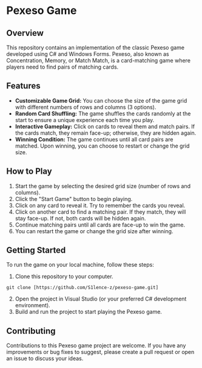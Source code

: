 # Pexeso Game

## Overview

This repository contains an implementation of the classic Pexeso game developed using C# and Windows Forms. Pexeso, also known as Concentration, Memory, or Match Match, is a card-matching game where players need to find pairs of matching cards.

## Features

- **Customizable Game Grid:** You can choose the size of the game grid with different numbers of rows and columns (3 options).
- **Random Card Shuffling:** The game shuffles the cards randomly at the start to ensure a unique experience each time you play.
- **Interactive Gameplay:** Click on cards to reveal them and match pairs. If the cards match, they remain face-up; otherwise, they are hidden again.
- **Winning Condition:** The game continues until all card pairs are matched. Upon winning, you can choose to restart or change the grid size.

## How to Play

1. Start the game by selecting the desired grid size (number of rows and columns).
2. Click the "Start Game" button to begin playing.
3. Click on any card to reveal it. Try to remember the cards you reveal.
4. Click on another card to find a matching pair. If they match, they will stay face-up. If not, both cards will be hidden again.
5. Continue matching pairs until all cards are face-up to win the game.
6. You can restart the game or change the grid size after winning.

## Getting Started

To run the game on your local machine, follow these steps:

1. Clone this repository to your computer.

```shell
git clone [https://github.com/S1lence-z/pexeso-game.git]
```

2. Open the project in Visual Studio (or your preferred C# development environment).
3. Build and run the project to start playing the Pexeso game.

## Contributing

Contributions to this Pexeso game project are welcome. If you have any improvements or bug fixes to suggest, please create a pull request or open an issue to discuss your ideas.
